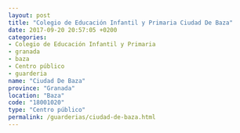 ```yaml
---
layout: post
title: "Colegio de Educación Infantil y Primaria Ciudad De Baza"
date: 2017-09-20 20:57:05 +0200
categories:
- Colegio de Educación Infantil y Primaria
- granada
- baza
- Centro público
- guarderia
name: "Ciudad De Baza"
province: "Granada"
location: "Baza"
code: "18001020"
type: "Centro público"
permalink: /guarderias/ciudad-de-baza.html
---
```

